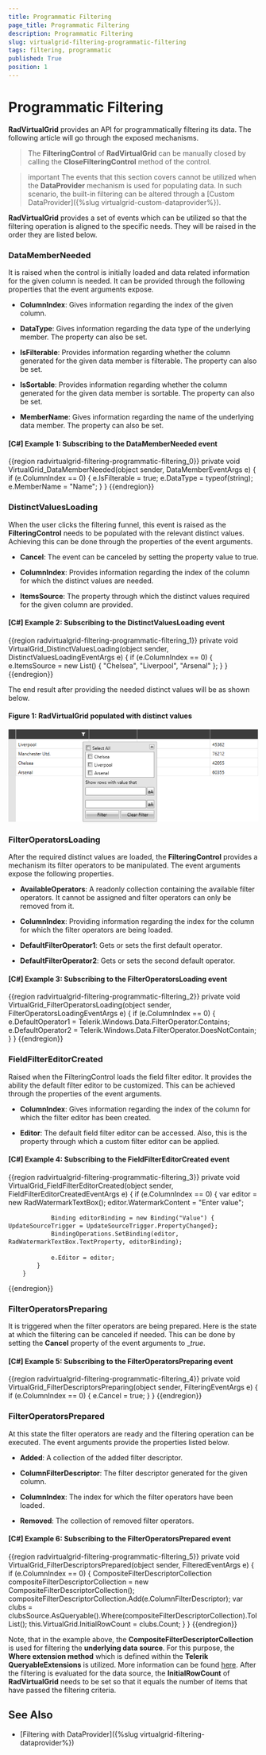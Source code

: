 ```yaml
---
title: Programmatic Filtering
page_title: Programmatic Filtering
description: Programmatic Filtering
slug: virtualgrid-filtering-programmatic-filtering
tags: filtering, programmatic
published: True
position: 1
---
```


# Programmatic Filtering

__RadVirtualGrid__ provides an API for programmatically filtering its data. The following article will go through the exposed mechanisms.

> The __FilteringControl__ of __RadVirtualGrid__ can be manually closed by calling the __CloseFilteringControl__ method of the control.

>important The events that this section covers cannot be utilized when the __DataProvider__ mechanism is used for populating data. In such scenario, the built-in filtering can be altered through a [Custom DataProvider]({%slug virtualgrid-custom-dataprovider%}).

__RadVirtualGrid__ provides a set of events which can be utilized so that the filtering operation is aligned to the specific needs. They will be raised in the order they are listed below.

### DataMemberNeeded

It is raised when the control is initially loaded and data related information for the given column is needed. It can be provided through the following properties that the event arguments expose.

* __ColumnIndex__: Gives information regarding the index of the given column.

* __DataType__: Gives information regarding the data type of the underlying member. The property can also be set.

* __IsFilterable__: Provides information regarding whether the column generated for the given data member is filterable. The property can also be set.

* __IsSortable__: Provides information regarding whether the column generated for the given data member is sortable. The property can also be set.

* __MemberName__: Gives information regarding the name of the underlying data member. The property can also be set.

#### __[C#] Example 1: Subscribing to the DataMemberNeeded event__

{{region radvirtualgrid-filtering-programmatic-filtering_0}}
	private void VirtualGrid_DataMemberNeeded(object sender, DataMemberEventArgs e)
        {
            if (e.ColumnIndex == 0)
            {
                e.IsFilterable = true;
                e.DataType = typeof(string);
                e.MemberName = "Name";
            }
        }
{{endregion}}

### DistinctValuesLoading

When the user clicks the filtering funnel, this event is raised as the __FilteringControl__ needs to be populated with the relevant distinct values. Achieving this can be done through the properties of the event arguments.

* __Cancel__: The event can be canceled by setting the property value to true.

* __ColumnIndex__: Provides information regarding the index of the column for which the distinct values are needed.

* __ItemsSource__: The property through which the distinct values required for the given column are provided.

#### __[C#] Example 2: Subscribing to the DistinctValuesLoading event__

{{region radvirtualgrid-filtering-programmatic-filtering_1}}
	private void VirtualGrid_DistinctValuesLoading(object sender, DistinctValuesLoadingEventArgs e)
        {
            if (e.ColumnIndex == 0)
            {
                e.ItemsSource = new List<string>() { "Chelsea", "Liverpool", "Arsenal" };
            }
        }
{{endregion}}

The end result after providing the needed distinct values will be as shown below.

#### __Figure 1: RadVirtualGrid populated with distinct values__
![Opening the FilteringControl of RadVirtualGrid](images/RadVirtualGrid_Programmatic_Filtering_02.png)

### FilterOperatorsLoading

After the required distinct values are loaded, the __FilteringControl__ provides a mechanism its filter operators to be manipulated. The event arguments expose the following properties.

* __AvailableOperators__: A readonly collection containing the available filter operators. It cannot be assigned and filter operators can only be removed from it.

* __ColumnIndex__: Providing information regarding the index for the column for which the filter operators are being loaded.

* __DefaultFilterOperator1__: Gets or sets the first default operator.

* __DefaultFilterOperator2__: Gets or sets the second default operator.

#### __[C#] Example 3: Subscribing to the FilterOperatorsLoading event__
{{region radvirtualgrid-filtering-programmatic-filtering_2}}
	 private void VirtualGrid_FilterOperatorsLoading(object sender, FilterOperatorsLoadingEventArgs e)
        {
            if (e.ColumnIndex == 0)
            {
                e.DefaultOperator1 = Telerik.Windows.Data.FilterOperator.Contains;
                e.DefaultOperator2 = Telerik.Windows.Data.FilterOperator.DoesNotContain;
            }
        }
{{endregion}}

### FieldFilterEditorCreated

Raised when the FilteringControl loads the field filter editor. It provides the ability the default filter editor to be customized. This can be achieved through the properties of the event arguments.

* __ColumnIndex__: Gives information regarding the index of the column for which the filter editor has been created.

* __Editor__: The default field filter editor can be accessed. Also, this is the property through which a custom filter editor can be applied.

#### __[C#] Example 4: Subscribing to the FieldFilterEditorCreated event__

{{region radvirtualgrid-filtering-programmatic-filtering_3}}
	private void VirtualGrid_FieldFilterEditorCreated(object sender, FieldFilterEditorCreatedEventArgs e)
        {
            if (e.ColumnIndex == 0)
            {
                var editor = new RadWatermarkTextBox();
                editor.WatermarkContent = "Enter value";

                Binding editorBinding = new Binding("Value") { UpdateSourceTrigger = UpdateSourceTrigger.PropertyChanged};
                BindingOperations.SetBinding(editor, RadWatermarkTextBox.TextProperty, editorBinding);

                e.Editor = editor;
            }
        }
{{endregion}}

### FilterOperatorsPreparing

It is triggered when the filter operators are being prepared. Here is the state at which the filtering can be canceled if needed. This can be done by setting the __Cancel__ property of the event arguments to __true_.

#### __[C#] Example 5: Subscribing to the FilterOperatorsPreparing event__

{{region radvirtualgrid-filtering-programmatic-filtering_4}}
	private void VirtualGrid_FilterDescriptorsPreparing(object sender, FilteringEventArgs e)
        {
            if (e.ColumnIndex == 0)
            {
                e.Cancel = true;
            }
        }
{{endregion}}

### FilterOperatorsPrepared

At this state the filter operators are ready and the filtering operation can be executed. The event arguments provide the properties listed below.

* __Added__: A collection of the added filter descriptor.

* __ColumnFilterDescriptor__: The filter descriptor generated for the given column.

* __ColumnIndex__: The index for which the filter operators have been loaded.

* __Removed__: The collection of removed filter operators.

#### __[C#] Example 6: Subscribing to the FilterOperatorsPrepared event__

{{region radvirtualgrid-filtering-programmatic-filtering_5}}
	private void VirtualGrid_FilterDescriptorsPrepared(object sender, FilteredEventArgs e)
        {
            if (e.ColumnIndex == 0)
            {
                CompositeFilterDescriptorCollection compositeFilterDescriptorCollection = new CompositeFilterDescriptorCollection();
                compositeFilterDescriptorCollection.Add(e.ColumnFilterDescriptor);
                var clubs = clubsSource.AsQueryable().Where(compositeFilterDescriptorCollection).ToIList();
                this.VirtualGrid.InitialRowCount = clubs.Count;
            }
        }
{{endregion}}

Note, that in the example above, the __CompositeFilterDescriptorCollection__ is used for filtering the __underlying data source__. For this purpose, the __Where extension method__ which is defined within the __Telerik QueryableExtensions__ is utilized. More information can be found [here](https://docs.telerik.com/devtools/wpf/api/html/m_telerik_windows_data_queryableextensions_where_3.htm). After the filtering is evaluated for the data source, the __InitialRowCount__ of __RadVirtualGrid__ needs to be set so that it equals the number of items that have passed the filtering criteria.

## See Also

* [Filtering with DataProvider]({%slug virtualgrid-filtering-dataprovider%})